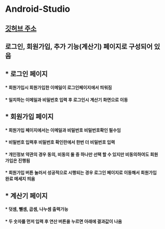 # Android-Studio
## [깃허브 주소](https://github.com/20162791/Android-Studio.git)

##  로그인, 회원가입, 추가 기능(계산기) 페이지로 구성되어 있음
## * 로그인 페이지
####  * 회원가입시 회원가입한 이메일이 로그인페이지에서 띄워짐
####  * 일치하는 이메일과 비밀번호 입력 후 로그인시 계산기 화면으로 이동
## * 회원가입 페이지
####  * 회원가입 페이지에서는 이메일과 비밀번호 비밀번호확인 필수임
####  * 비밀번호 입력후 비밀번호 확인란에서 한번 더 비밀번호 입력
####  * 개인정보 약관의 경우 동의, 비동의 둘 중 하나만 선택 할 수 있지만 비동의하여도 회원가입은 진행됨
####  * 회원가입 버튼 눌러서 성공적으로 시행되는 경우 로그인 페이지로 이동해서 회원가입 완료 메세지 띄움
## * 계산기 페이지
####  * 덧셈, 뺄셈, 곱셈, 나누셈 출력가능
####  * 두 숫자를 먼저 입력 후 연산 버튼을 누르면 아래에 결과값이 나옴


